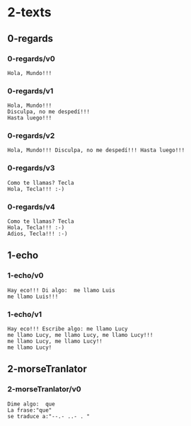 # 2-texts

## 0-regards

### 0-regards/v0
~~~
Hola, Mundo!!!
~~~

### 0-regards/v1
~~~
Hola, Mundo!!!
Disculpa, no me despedí!!!
Hasta luego!!!
~~~

### 0-regards/v2
~~~
Hola, Mundo!!! Disculpa, no me despedí!!! Hasta luego!!!
~~~

### 0-regards/v3
~~~
Como te llamas? Tecla
Hola, Tecla!!! :-)
~~~

### 0-regards/v4
~~~
Como te llamas? Tecla
Hola, Tecla!!! :-)
Adios, Tecla!!! :-)
~~~

## 1-echo

### 1-echo/v0
~~~
Hay eco!!! Di algo:  me llamo Luis
me llamo Luis!!!
~~~
### 1-echo/v1
~~~
Hay eco!!! Escribe algo: me llamo Lucy
me llamo Lucy, me llamo Lucy, me llamo Lucy!!!
me llamo Lucy, me llamo Lucy!!
me llamo Lucy!
~~~

## 2-morseTranlator

### 2-morseTranlator/v0
~~~
Dime algo:  que
La frase:"que"
se traduce a:"--.- ..- . "
~~~



